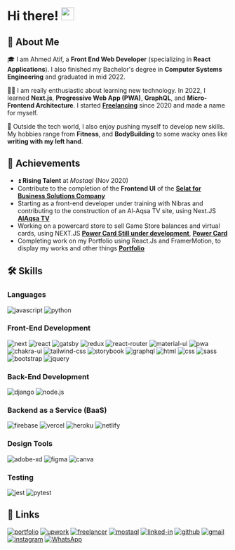 # Hi there! <img src="https://media.giphy.com/media/hvRJCLFzcasrR4ia7z/giphy.gif" width="29px" height="29px">

## 🚀 About Me

🎓 I am Ahmed Atif, a **Front End Web Developer** (specializing in **React Applications**).
I also finished my Bachelor's degree in **Computer Systems Engineering** and graduated in mid 2022.

👨‍💻 I am really enthusiastic about learning new technology. In 2022, I learned **Next.js**, **Progressive Web App (PWA)**, **GraphQL**, and **Micro-Frontend Architecture**. I started [**Freelancing**](https://mostaql.com/u/ahmedatif99) since 2020 and made a name for myself.

💪 Outside the tech world, I also enjoy pushing myself to develop new skills. My hobbies range from **Fitness**, and **BodyBuilding** to some wacky ones like **writing with my left hand**.

## 🏅 Achievements

- ⏫ **Rising Talent** at _Mostaql_ (Nov 2020)
- Contribute to the completion of the **Frontend UI** of the [**Selat for Business Solutions Company**](https://selat.com.sa/)
- Starting as a front-end developer under training with Nibras and contributing to the construction of an Al-Aqsa TV site, using Next.JS [**AlAqsa TV**](https://alaqsa.nepras.ps/)
- Working on a powercard store to sell Game Store balances and virtual cards, using NEXT.JS [**Power Card Still under development**](https://power-card-store.vercel.app/), [**Power Card**](https://admin.powercard-sa.com/)
- Completing work on my Portfolio using React.Js and FramerMotion, to display my works and other things [**Portfolio**](https://ahmed-atif-portfolio.vercel.app/)

## 🛠️ Skills

### Languages

![javascript](https://img.shields.io/badge/JavaScript-323330?style=for-the-badge&logo=javascript&logoColor=F7DF1E)
![python](https://img.shields.io/badge/Python-3776AB?style=for-the-badge&logo=python&logoColor=white)

### Front-End Development

![next](https://img.shields.io/badge/Next-000000?style=for-the-badge&logo=nextdotjs&logoColor=FFFFFF)
![react](https://img.shields.io/badge/React-20232A?style=for-the-badge&logo=react&logoColor=61DAFB)
![gatsby](https://img.shields.io/badge/-gatsby-663399?style=for-the-badge&logo=Gatsby&logoColor=white)
![redux](https://img.shields.io/badge/Redux-593D88?style=for-the-badge&logo=redux&logoColor=white)
![react-router](https://img.shields.io/badge/React_Router-CA4245?style=for-the-badge&logo=react-router&logoColor=white)
![material-ui](https://img.shields.io/badge/Material_UI-0081CB?style=for-the-badge&logo=mui&logoColor=white)
![pwa](https://img.shields.io/badge/Progressive_Web_App-4285F4?style=for-the-badge&logo=googlechrome&logoColor=white)
![chakra-ui](https://img.shields.io/badge/Chakra_UI-319795?style=for-the-badge&logo=chakra-ui&logoColor=white)
![tailwind-css](https://img.shields.io/badge/tailwind_css-06B6D4?style=for-the-badge&logo=tailwind-css&logoColor=white)
![storybook](https://img.shields.io/badge/storybook-FF4785?style=for-the-badge&logo=storybook&logoColor=white)
![graphql](https://img.shields.io/badge/GraphQL-E434AA?style=for-the-badge&logo=graphql&logoColor=white)
![html](https://img.shields.io/badge/HTML5-E34F26?style=for-the-badge&logo=html5&logoColor=white)
![css](https://img.shields.io/badge/CSS3-1572B6?style=for-the-badge&logo=css3&logoColor=white)
![sass](https://img.shields.io/badge/SASS-CC6699?style=for-the-badge&logo=sass&logoColor=white)
![bootstrap](https://img.shields.io/badge/Bootstrap-563D7C?style=for-the-badge&logo=bootstrap&logoColor=white)
![jquery](https://img.shields.io/badge/jQuery-0769AD?style=for-the-badge&logo=jquery&logoColor=white)

### Back-End Development

![django](https://img.shields.io/badge/-django-%23092E20?style=for-the-badge&logo=django&logoColor=white)
![node.js](https://img.shields.io/badge/-nodejs-%23339933?style=for-the-badge&logo=node.js&logoColor=white)

### Backend as a Service (BaaS)

![firebase](https://img.shields.io/badge/Firebase-ffaa00?style=for-the-badge&logo=Firebase&logoColor=white)
![vercel](https://img.shields.io/badge/Vercel-000000?style=for-the-badge&logo=Vercel&logoColor=white)
![heroku](https://img.shields.io/badge/Heroku-430098?style=for-the-badge&logo=heroku&logoColor=white)
![netlify](https://img.shields.io/badge/Netlify-00C7B7?style=for-the-badge&logo=netlify&logoColor=white)

### Design Tools

![adobe-xd](https://img.shields.io/badge/adobe_xd-470137?style=for-the-badge&logo=adobe-xd&logoColor=white)
![figma](https://img.shields.io/badge/figma-000000?style=for-the-badge&logo=figma&logoColor=white)
![canva](https://img.shields.io/badge/canva-00C4CC?style=for-the-badge&logo=canva&logoColor=white)

### Testing

![jest](https://img.shields.io/badge/Jest-C21325?style=for-the-badge&logo=jest&logoColor=white)
![pytest](https://img.shields.io/badge/Pytest-3776AB?style=for-the-badge&logo=python&logoColor=white)

## 🔗 Links

[![portfolio](https://img.shields.io/badge/Portfolio-5340ff?style=for-the-badge&logo=Google-chrome&logoColor=white)](https://portfolio-ahmed-atif.vercel.app/)
[![upwork](https://img.shields.io/badge/Upwork-6FDA44?style=for-the-badge&logo=Upwork&logoColor=white)](https://www.upwork.com/freelancers/~01496fa76dfce74d95)
[![freelancer](https://img.shields.io/badge/Freelancer-%2329B2FE?style=for-the-badge&logo=freelancer&logoColor=white)](https://www.freelancer.com/u/ahmedatif1999)
[![mostaql](https://img.shields.io/badge/Mostaql-%230058CC?style=for-the-badge&logo=Mostaql&logoColor=white)](https://mostaql.com/u/ahmedatif99)
[![linked-in](https://img.shields.io/badge/Linked_In-0077B5?style=for-the-badge&logo=LinkedIn&logoColor=white)](https://www.linkedin.com/in/ahmedatif/)
[![github](https://img.shields.io/badge/GitHub-000000?style=for-the-badge&logo=GitHub&logoColor=white)](https://github.com/ahmedatif99)
[![gmail](https://img.shields.io/badge/Gmail-D14836?style=for-the-badge&logo=Gmail&logoColor=white)](mailto:ahmedahmed1919a@gmail.com)
[![instagram](https://img.shields.io/badge/Instagram-E4405F?style=for-the-badge&logo=instagram&logoColor=white)](https://www.instagram.com/ahmedatif99/)
[![WhatsApp](https://img.shields.io/badge/whatsapp-19c44d?style=for-the-badge&logo=whatsapp&logoColor=white)](https://wa.me/+970598187824)
